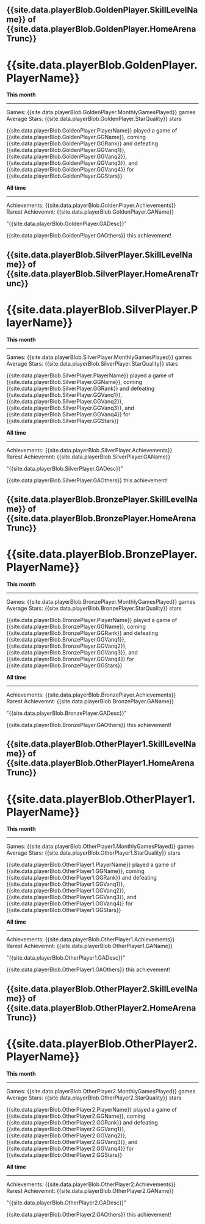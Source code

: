 
<div class = "goldPlayer">
<div class = "LaserCardWrapper" >
<div class = "LaserCardNames">
<h2> {{site.data.playerBlob.GoldenPlayer.SkillLevelName}} of  {{site.data.playerBlob.GoldenPlayer.HomeArenaTrunc}} </h2>
</div>
<h1> {{site.data.playerBlob.GoldenPlayer.PlayerName}} </h1>
<div class = "LaserCardBlock" >
<div class = "LaserCardPadding">
<b>This month</b> <hr/> 
Games: {{site.data.playerBlob.GoldenPlayer.MonthlyGamesPlayed}} games <br/>
Average Stars: {{site.data.playerBlob.GoldenPlayer.StarQuality}} stars <br/><p>
{{site.data.playerBlob.GoldenPlayer.PlayerName}} played a game of {{site.data.playerBlob.GoldenPlayer.GGName}}, coming {{site.data.playerBlob.GoldenPlayer.GGRank}} and defeating {{site.data.playerBlob.GoldenPlayer.GGVanq1}}, {{site.data.playerBlob.GoldenPlayer.GGVanq2}}, {{site.data.playerBlob.GoldenPlayer.GGVanq3}}, and {{site.data.playerBlob.GoldenPlayer.GGVanq4}} for {{site.data.playerBlob.GoldenPlayer.GGStars}} <br/></p>
</div></div>
<div class = "LaserCardBlock" >
<div class = "LaserCardPadding">
<b>All time</b> <hr/>
Achievements: {{site.data.playerBlob.GoldenPlayer.Achievements}} <br/>
Rarest Achievemnt: {{site.data.playerBlob.GoldenPlayer.GAName}} <p>
"{{site.data.playerBlob.GoldenPlayer.GADesc}}"  </p><p>
{{site.data.playerBlob.GoldenPlayer.GAOthers}} this achievement!  </p>
</div></div>
</div>
</div>

<div class = "silverPlayer">
    <div class = "LaserCardWrapper" >
        <div class = "LaserCardNames">
            <h2> {{site.data.playerBlob.SilverPlayer.SkillLevelName}} of  {{site.data.playerBlob.SilverPlayer.HomeArenaTrunc}} </h2>
        </div>
        <h1> {{site.data.playerBlob.SilverPlayer.PlayerName}} </h1>
    <div class = "LaserCardBlock" >
    <div class = "LaserCardPadding">
        <b>This month</b> <hr/> 
        Games: {{site.data.playerBlob.SilverPlayer.MonthlyGamesPlayed}} games <br/>
        Average Stars: {{site.data.playerBlob.SilverPlayer.StarQuality}} stars <br/><p>
        {{site.data.playerBlob.SilverPlayer.PlayerName}} played a game of {{site.data.playerBlob.SilverPlayer.GGName}}, coming {{site.data.playerBlob.SilverPlayer.GGRank}} and defeating {{site.data.playerBlob.SilverPlayer.GGVanq1}}, {{site.data.playerBlob.SilverPlayer.GGVanq2}}, {{site.data.playerBlob.SilverPlayer.GGVanq3}}, and {{site.data.playerBlob.SilverPlayer.GGVanq4}} for {{site.data.playerBlob.SilverPlayer.GGStars}} <br/></p>
    </div></div>
    <div class = "LaserCardBlock" >
        <div class = "LaserCardPadding">
            <b>All time</b> <hr/>
            Achievements: {{site.data.playerBlob.SilverPlayer.Achievements}} <br/>
            Rarest Achievemnt: {{site.data.playerBlob.SilverPlayer.GAName}} <p>
            "{{site.data.playerBlob.SilverPlayer.GADesc}}"  </p><p>
            {{site.data.playerBlob.SilverPlayer.GAOthers}} this achievement!  </p>
        </div>
    </div>
    </div>
</div>

<div class = "bronzePlayer">
<div class = "LaserCardWrapper" >
<div class = "LaserCardNames">
<h2> {{site.data.playerBlob.BronzePlayer.SkillLevelName}} of  {{site.data.playerBlob.BronzePlayer.HomeArenaTrunc}} </h2>
</div>
<h1> {{site.data.playerBlob.BronzePlayer.PlayerName}} </h1>
<div class = "LaserCardBlock" >
<div class = "LaserCardPadding">
<b>This month</b> <hr/> 
Games: {{site.data.playerBlob.BronzePlayer.MonthlyGamesPlayed}} games <br/>
Average Stars: {{site.data.playerBlob.BronzePlayer.StarQuality}} stars <br/><p>
{{site.data.playerBlob.BronzePlayer.PlayerName}} played a game of {{site.data.playerBlob.BronzePlayer.GGName}}, coming {{site.data.playerBlob.BronzePlayer.GGRank}} and defeating {{site.data.playerBlob.BronzePlayer.GGVanq1}}, {{site.data.playerBlob.BronzePlayer.GGVanq2}}, {{site.data.playerBlob.BronzePlayer.GGVanq3}}, and {{site.data.playerBlob.BronzePlayer.GGVanq4}} for {{site.data.playerBlob.BronzePlayer.GGStars}} <br/></p>
</div></div>
<div class = "LaserCardBlock" >
<div class = "LaserCardPadding">
<b>All time</b> <hr/>
Achievements: {{site.data.playerBlob.BronzePlayer.Achievements}} <br/>
Rarest Achievemnt: {{site.data.playerBlob.BronzePlayer.GAName}} <p>
"{{site.data.playerBlob.BronzePlayer.GADesc}}"  </p><p>
{{site.data.playerBlob.BronzePlayer.GAOthers}} this achievement!  </p>
</div></div>
</div>
</div>

<div class = "otherPlayer">
<div class = "LaserCardWrapper" >
<div class = "LaserCardNames">
<h2> {{site.data.playerBlob.OtherPlayer1.SkillLevelName}} of  {{site.data.playerBlob.OtherPlayer1.HomeArenaTrunc}} </h2>
</div>
<h1> {{site.data.playerBlob.OtherPlayer1.PlayerName}} </h1>
<div class = "LaserCardBlock" >
<div class = "LaserCardPadding">
<b>This month</b> <hr/> 
Games: {{site.data.playerBlob.OtherPlayer1.MonthlyGamesPlayed}} games <br/>
Average Stars: {{site.data.playerBlob.OtherPlayer1.StarQuality}} stars <br/><p>
{{site.data.playerBlob.OtherPlayer1.PlayerName}} played a game of {{site.data.playerBlob.OtherPlayer1.GGName}}, coming {{site.data.playerBlob.OtherPlayer1.GGRank}} and defeating {{site.data.playerBlob.OtherPlayer1.GGVanq1}}, {{site.data.playerBlob.OtherPlayer1.GGVanq2}}, {{site.data.playerBlob.OtherPlayer1.GGVanq3}}, and {{site.data.playerBlob.OtherPlayer1.GGVanq4}} for {{site.data.playerBlob.OtherPlayer1.GGStars}} <br/></p>
</div></div>
<div class = "LaserCardBlock" >
<div class = "LaserCardPadding">
<b>All time</b> <hr/>
Achievements: {{site.data.playerBlob.OtherPlayer1.Achievements}} <br/>
Rarest Achievemnt: {{site.data.playerBlob.OtherPlayer1.GAName}} <p>
"{{site.data.playerBlob.OtherPlayer1.GADesc}}"  </p><p>
{{site.data.playerBlob.OtherPlayer1.GAOthers}} this achievement!  </p>
</div></div>
</div>
</div>

<div class = "otherPlayer">
<div class = "LaserCardWrapper" >
<div class = "LaserCardNames">
<h2> {{site.data.playerBlob.OtherPlayer2.SkillLevelName}} of  {{site.data.playerBlob.OtherPlayer2.HomeArenaTrunc}} </h2>
</div>
<h1> {{site.data.playerBlob.OtherPlayer2.PlayerName}} </h1>
<div class = "LaserCardBlock" >
<div class = "LaserCardPadding">
<b>This month</b> <hr/> 
Games: {{site.data.playerBlob.OtherPlayer2.MonthlyGamesPlayed}} games <br/>
Average Stars: {{site.data.playerBlob.OtherPlayer2.StarQuality}} stars <br/><p>
{{site.data.playerBlob.OtherPlayer2.PlayerName}} played a game of {{site.data.playerBlob.OtherPlayer2.GGName}}, coming {{site.data.playerBlob.OtherPlayer2.GGRank}} and defeating {{site.data.playerBlob.OtherPlayer2.GGVanq1}}, {{site.data.playerBlob.OtherPlayer2.GGVanq2}}, {{site.data.playerBlob.OtherPlayer2.GGVanq3}}, and {{site.data.playerBlob.OtherPlayer2.GGVanq4}} for {{site.data.playerBlob.OtherPlayer2.GGStars}} <br/></p>
</div></div>
<div class = "LaserCardBlock" >
<div class = "LaserCardPadding">
<b>All time</b> <hr/>
Achievements: {{site.data.playerBlob.OtherPlayer2.Achievements}} <br/>
Rarest Achievemnt: {{site.data.playerBlob.OtherPlayer2.GAName}} <p>
"{{site.data.playerBlob.OtherPlayer2.GADesc}}"  </p><p>
{{site.data.playerBlob.OtherPlayer2.GAOthers}} this achievement!  </p>
</div></div>
</div>
</div>